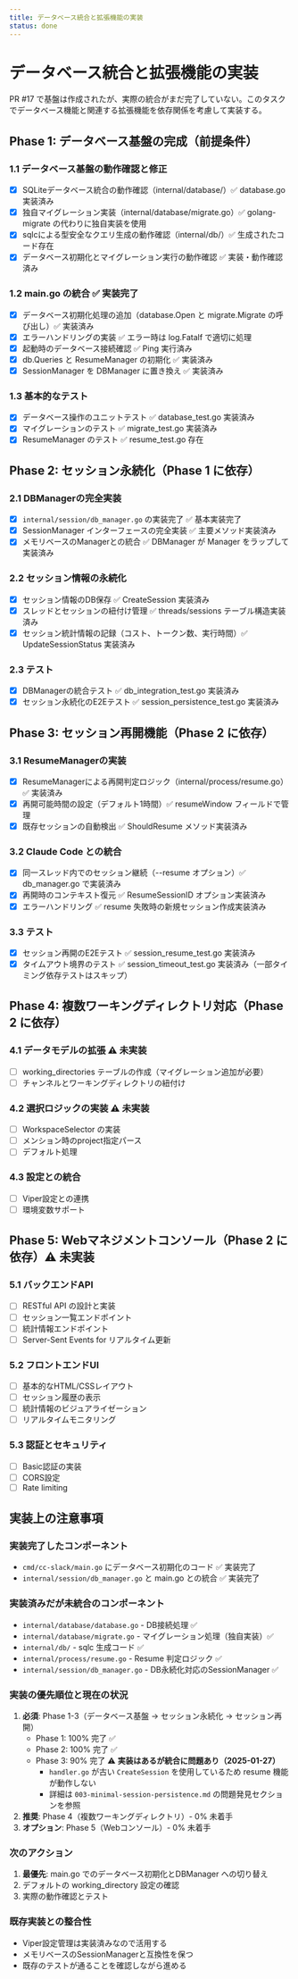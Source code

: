 ```yaml
---
title: データベース統合と拡張機能の実装
status: done
---
```


# データベース統合と拡張機能の実装

PR #17 で基盤は作成されたが、実際の統合がまだ完了していない。このタスクでデータベース機能と関連する拡張機能を依存関係を考慮して実装する。

## Phase 1: データベース基盤の完成（前提条件）

### 1.1 データベース基盤の動作確認と修正
- [x] SQLiteデータベース統合の動作確認（internal/database/）✅ database.go 実装済み
- [x] 独自マイグレーション実装（internal/database/migrate.go）✅ golang-migrate の代わりに独自実装を使用
- [x] sqlcによる型安全なクエリ生成の動作確認（internal/db/）✅ 生成されたコード存在
- [x] データベース初期化とマイグレーション実行の動作確認 ✅ 実装・動作確認済み

### 1.2 main.go の統合 ✅ 実装完了
- [x] データベース初期化処理の追加（database.Open と migrate.Migrate の呼び出し）✅ 実装済み
- [x] エラーハンドリングの実装 ✅ エラー時は log.Fatalf で適切に処理
- [x] 起動時のデータベース接続確認 ✅ Ping 実行済み
- [x] db.Queries と ResumeManager の初期化 ✅ 実装済み
- [x] SessionManager を DBManager に置き換え ✅ 実装済み

### 1.3 基本的なテスト
- [x] データベース操作のユニットテスト ✅ database_test.go 実装済み
- [x] マイグレーションのテスト ✅ migrate_test.go 実装済み
- [x] ResumeManager のテスト ✅ resume_test.go 存在

## Phase 2: セッション永続化（Phase 1 に依存）

### 2.1 DBManagerの完全実装
- [x] `internal/session/db_manager.go` の実装完了 ✅ 基本実装完了
- [x] SessionManager インターフェースの完全実装 ✅ 主要メソッド実装済み
- [x] メモリベースのManagerとの統合 ✅ DBManager が Manager をラップして実装済み

### 2.2 セッション情報の永続化
- [x] セッション情報のDB保存 ✅ CreateSession 実装済み
- [x] スレッドとセッションの紐付け管理 ✅ threads/sessions テーブル構造実装済み
- [x] セッション統計情報の記録（コスト、トークン数、実行時間）✅ UpdateSessionStatus 実装済み

### 2.3 テスト
- [x] DBManagerの統合テスト ✅ db_integration_test.go 実装済み
- [x] セッション永続化のE2Eテスト ✅ session_persistence_test.go 実装済み

## Phase 3: セッション再開機能（Phase 2 に依存）

### 3.1 ResumeManagerの実装
- [x] ResumeManagerによる再開判定ロジック（internal/process/resume.go）✅ 実装済み
- [x] 再開可能時間の設定（デフォルト1時間）✅ resumeWindow フィールドで管理
- [x] 既存セッションの自動検出 ✅ ShouldResume メソッド実装済み

### 3.2 Claude Code との統合
- [x] 同一スレッド内でのセッション継続（--resume オプション）✅ db_manager.go で実装済み
- [x] 再開時のコンテキスト復元 ✅ ResumeSessionID オプション実装済み
- [x] エラーハンドリング ✅ resume 失敗時の新規セッション作成実装済み

### 3.3 テスト
- [x] セッション再開のE2Eテスト ✅ session_resume_test.go 実装済み
- [x] タイムアウト境界のテスト ✅ session_timeout_test.go 実装済み（一部タイミング依存テストはスキップ）

## Phase 4: 複数ワーキングディレクトリ対応（Phase 2 に依存）

### 4.1 データモデルの拡張 ⚠️ 未実装
- [ ] working_directories テーブルの作成（マイグレーション追加が必要）
- [ ] チャンネルとワーキングディレクトリの紐付け

### 4.2 選択ロジックの実装 ⚠️ 未実装
- [ ] WorkspaceSelector の実装
- [ ] メンション時のproject指定パース
- [ ] デフォルト処理

### 4.3 設定との統合
- [ ] Viper設定との連携
- [ ] 環境変数サポート

## Phase 5: Webマネジメントコンソール（Phase 2 に依存）⚠️ 未実装

### 5.1 バックエンドAPI
- [ ] RESTful API の設計と実装
- [ ] セッション一覧エンドポイント
- [ ] 統計情報エンドポイント
- [ ] Server-Sent Events for リアルタイム更新

### 5.2 フロントエンドUI
- [ ] 基本的なHTML/CSSレイアウト
- [ ] セッション履歴の表示
- [ ] 統計情報のビジュアライゼーション
- [ ] リアルタイムモニタリング

### 5.3 認証とセキュリティ
- [ ] Basic認証の実装
- [ ] CORS設定
- [ ] Rate limiting

## 実装上の注意事項

### 実装完了したコンポーネント
- `cmd/cc-slack/main.go` にデータベース初期化のコード ✅ 実装完了
- `internal/session/db_manager.go` と main.go との統合 ✅ 実装完了

### 実装済みだが未統合のコンポーネント
- `internal/database/database.go` - DB接続処理 ✅
- `internal/database/migrate.go` - マイグレーション処理（独自実装）✅
- `internal/db/` - sqlc 生成コード ✅
- `internal/process/resume.go` - Resume 判定ロジック ✅
- `internal/session/db_manager.go` - DB永続化対応のSessionManager ✅

### 実装の優先順位と現在の状況
1. **必須**: Phase 1-3（データベース基盤 → セッション永続化 → セッション再開）
   - Phase 1: 100% 完了 ✅
   - Phase 2: 100% 完了 ✅
   - Phase 3: 90% 完了 ⚠️ **実装はあるが統合に問題あり（2025-01-27）**
     - `handler.go` が古い `CreateSession` を使用しているため resume 機能が動作しない
     - 詳細は `003-minimal-session-persistence.md` の問題発見セクションを参照
2. **推奨**: Phase 4（複数ワーキングディレクトリ）- 0% 未着手
3. **オプション**: Phase 5（Webコンソール）- 0% 未着手

### 次のアクション
1. **最優先**: main.go でのデータベース初期化とDBManager への切り替え
2. デフォルトの working_directory 設定の確認
3. 実際の動作確認とテスト

### 既存実装との整合性
- Viper設定管理は実装済みなので活用する
- メモリベースのSessionManagerと互換性を保つ
- 既存のテストが通ることを確認しながら進める